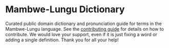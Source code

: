 
# Mambwe-Lungu Dictionary

Curated public domain dictionary and pronunciation guide for terms in the Mambwe-Lungu language. See the [contributing guide](https://github.com/drumworkteam/term/blob/make/.github/contributing.md) for details on how to contribute. We would love your support, even if it is just fixing a word or adding a single definition. Thank you for all your help!